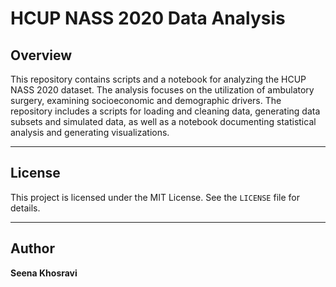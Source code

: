 # HCUP NASS 2020 Data Analysis

## Overview

This repository contains scripts and a notebook for analyzing the HCUP NASS 2020 dataset. The analysis focuses on the utilization of ambulatory surgery, examining socioeconomic and demographic drivers. The repository includes a scripts for loading and cleaning data, generating data subsets and simulated data, as well as a notebook documenting statistical analysis and generating visualizations.

---

## License

This project is licensed under the MIT License. See the `LICENSE` file for details.

---

## Author

**Seena Khosravi** 
